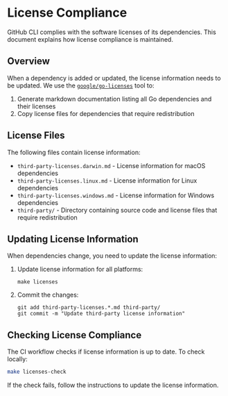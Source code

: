# License Compliance

GitHub CLI complies with the software licenses of its dependencies. This document explains how license compliance is maintained.

## Overview

When a dependency is added or updated, the license information needs to be updated. We use the [`google/go-licenses`](https://github.com/google/go-licenses) tool to:

1. Generate markdown documentation listing all Go dependencies and their licenses
2. Copy license files for dependencies that require redistribution

## License Files

The following files contain license information:

- `third-party-licenses.darwin.md` - License information for macOS dependencies
- `third-party-licenses.linux.md` - License information for Linux dependencies
- `third-party-licenses.windows.md` - License information for Windows dependencies
- `third-party/` - Directory containing source code and license files that require redistribution

## Updating License Information

When dependencies change, you need to update the license information:

1. Update license information for all platforms:

   ```shell
   make licenses
   ```

2. Commit the changes:

   ```shell
   git add third-party-licenses.*.md third-party/
   git commit -m "Update third-party license information"
   ```

## Checking License Compliance

The CI workflow checks if license information is up to date. To check locally:

```sh
make licenses-check
```

If the check fails, follow the instructions to update the license information.
